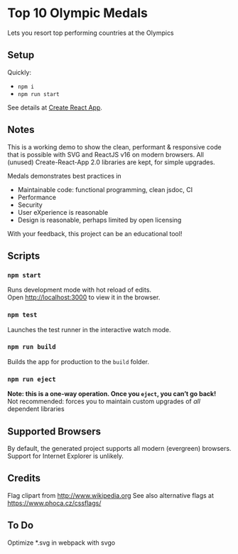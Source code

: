 # Top 10 Olympic Medals
Lets you resort top performing countries at the Olympics

## Setup
Quickly:
* `npm i`
* `npm run start`

See details at [Create React App](https://github.com/facebook/create-react-app).

## Notes
This is a working demo to show the clean, performant & responsive code
that is possible with SVG and ReactJS v16 on modern browsers.
All (unused) Create-React-App 2.0 libraries are kept, for simple upgrades.

Medals demonstrates best practices in
* Maintainable code: functional programming, clean jsdoc, CI
* Performance
* Security
* User eXperience is reasonable
* Design is reasonable, perhaps limited by open licensing

With your feedback, this project can be an educational tool!

## Scripts

### `npm start`
Runs development mode with hot reload of edits.<br>
Open [http://localhost:3000](http://localhost:3000) to view it in the browser.

### `npm test`
Launches the test runner in the interactive watch mode.<br>

### `npm run build`
Builds the app for production to the `build` folder.<br>

### `npm run eject`
**Note: this is a one-way operation. Once you `eject`, you can’t go back!**<br>
Not recommended: forces you to maintain custom upgrades of _all_ dependent libraries

## Supported Browsers
By default, the generated project supports all modern (evergreen) browsers.<br>
Support for Internet Explorer is unlikely.

## Credits
Flag clipart from http://www.wikipedia.org
See also alternative flags at https://www.phoca.cz/cssflags/

## To Do
Optimize *.svg in webpack with svgo
